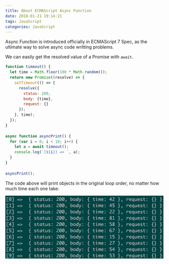 ```yaml
---
title: About ECMAScript Async Function
date: 2018-01-21 19:14:21
tags: JavaScript
categories: JavaScript
---
```


Async Function is introduced officially in ECMAScript 7 Spec, as the ultimate way to solve async code writting problems.

We can easily get the resolved value of a Promise with `await`.

<!-- more -->

```javascript
function timeout() {
  let time = Math.floor(100 * Math.random());
  return new Promise((resolve) => {
    setTimeout(() => {
      resolve({
        status: 200,
        body: {time},
        request: {}
      });
    }, time);
  });
}

async function asyncPrint() {
  for (var i = 0; i < 10; i++) {
    let a = await timeout();
    console.log(`[${i}] => `, a);
  }
}

asyncPrint();
```

The code above will print objects in the original loop order, no matter how much time each one take:

<img src="/images/2018/01/async-func-res.png" style="max-width: 500px" />


